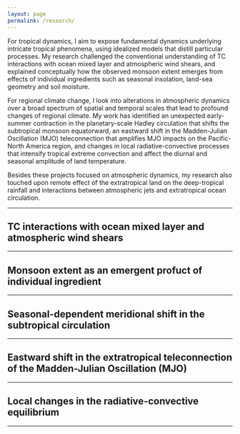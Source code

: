 ```yaml
---
layout: page
permalink: /research/  
--- 
```


For tropical dynamics, I aim to expose fundamental dynamics underlying intricate tropical phenomena, using idealized models that distill particular processes. My research challenged the conventional understanding of TC interactions with ocean mixed layer and atmospheric wind shears, and explained conceptually how the observed monsoon extent emerges from effects of individual ingredients such as seasonal insolation, land-sea geometry and soil moisture. 

For regional climate change, I look into alterations in atmospheric dynamics over a broad spectrum of spatial and temporal scales that lead to profound changes of regional climate. My work has identified an unexpected early-summer contraction in the planetary-scale Hadley circulation that shifts the subtropical monsoon equatorward, an eastward shift in the Madden-Julian Oscillation (MJO) teleconnection that amplifies MJO impacts on the Pacific-North America region, and changes in local radiative-convective processes that intensify tropical extreme convection and affect the diurnal and seasonal amplitude of land temperature. 

Besides these projects focused on atmospheric dynamics, my research also touched upon remote effect of the extratropical land on the deep-tropical rainfall and interactions between atmospheric jets and extratropical ocean circulation.

-----
## TC interactions with ocean mixed layer and atmospheric wind shears

-----
## Monsoon extent as an emergent profuct of individual ingredient

-----
## Seasonal-dependent meridional shift in the subtropical circulation

-----
## Eastward shift in the extratropical teleconnection of the Madden-Julian Oscillation (MJO)

-----
## Local changes in the radiative-convective equilibrium

-----




